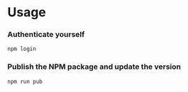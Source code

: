 # Usage

### Authenticate yourself
```
npm login
```

### Publish the NPM package and update the version

```
npm run pub
```